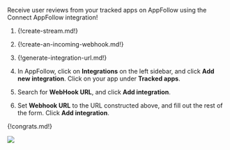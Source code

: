 Receive user reviews from your tracked apps on AppFollow
using the Connect AppFollow integration!

1. {!create-stream.md!}

1. {!create-an-incoming-webhook.md!}

1. {!generate-integration-url.md!}

1. In AppFollow, click on **Integrations** on the left sidebar, and click **Add new integration**.
Click on your app under **Tracked apps**.

1. Search for **WebHook URL**, and click **Add integration**.

1. Set **Webhook URL** to the URL constructed above, and fill out the rest
of the form. Click **Add integration**.

{!congrats.md!}

![](/static/images/integrations/appfollow/001.png)
